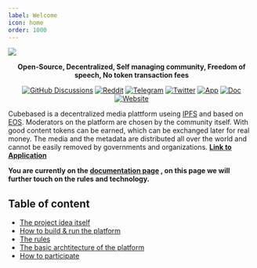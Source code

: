 ```yaml
---
label: Welcome
icon: home
order: 1000
---
```


![](https://styles.redditmedia.com/t5_6c8lwa/styles/bannerBackgroundImage_o4iznl5vbpl91.png)

<p align="center">
    <b>Open-Source, Decentralized, Self managing community, Freedom of speech, No token transaction fees</b>
</p>

<p align="center">
    <a href="https://github.com/cubebased/doc/discussions"><img src="https://img.shields.io/badge/Discussions-gray.svg?logo=github" alt="GitHub Discussions"></a>
    <a href="https://app.cubebased.com/"><img src="https://img.shields.io/badge/Reddit-white.svg?logo=reddit" alt="Reddit"></a>
    <a href="https://app.cubebased.com/"><img src="https://img.shields.io/badge/Telegram-white.svg?logo=telegram" alt="Telegram"></a>
    <a href="https://twitter.com/cubebased"><img src="https://img.shields.io/badge/Twitter-white.svg?logo=twitter" alt="Twitter"></a>
    <a href="https://app.cubebased.com/"><img src="https://img.shields.io/badge/App-blue.svg" alt="App"></a>
    <a href="https://doc.cubebased.com"><img src="https://img.shields.io/badge/Doc-blue.svg" alt="Doc"></a>
    <a href="https://cubebased.com/"><img src="https://img.shields.io/badge/Website-blue.svg" alt="Website"></a>
</p>

Cubebased is a decentralized media plattform useing [IPFS](https://ipfs.io) and based on [EOS](https://eos.io/). Moderators on the platform are chosen by the community itself. With good content tokens can be earned, which can be exchanged later for real money. The media and the metadata are distributed all over the world and cannot be easily removed by governments and organizations. <b>[Link to Application](https://app.cubebased.com)</b>

<b>You are currently on the [documentation page](https://doc.cubebased.com) , on this page we will further touch on the rules and technology.</b>


## Table of content
- [The project idea itself](http://doc.cubebased.com/idea_and_motivation/)
- [How to build & run the platform](http://doc.cubebased.com/guides/getting-started/)
- [The rules](http://doc.cubebased.com/ethics/rules/)
- [The basic archtitecture of the platform](http://doc.cubebased.com/archtitecture/overview/)
- [How to participate](http://doc.cubebased.com/participate/overview/)
